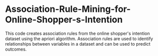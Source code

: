 # Association-Rule-Mining-for-Online-Shopper-s-Intention
This code creates association rules from the online shopper's intention dataset using the apriori algorithm. Association rules are used to identify relationships between variables in a dataset and can be used to predict outcomes.
